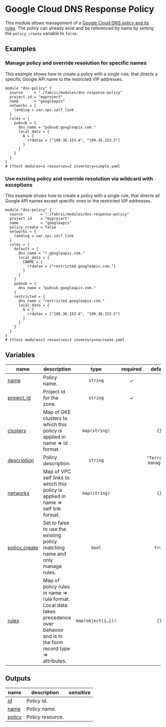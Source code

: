 # Google Cloud DNS Response Policy

This module allows management of a [Google Cloud DNS policy and its rules](https://cloud.google.com/dns/docs/zones/manage-response-policies). The policy can already exist and be referenced by name by setting the `policy_create` variable to `false`.

## Examples

### Manage policy and override resolution for specific names

This example shows how to create a policy with a single rule, that directs a specific Google API name to the restricted VIP addresses.

```hcl
module "dns-policy" {
  source     = "./fabric/modules/dns-response-policy"
  project_id = "myproject"
  name       = "googleapis"
  networks = {
    landing = var.vpc.self_link
  }
  rules = {
    pubsub = {
      dns_name = "pubsub.googleapis.com."
      local_data = {
        A = {
          rrdatas = ["199.36.153.4", "199.36.153.5"]
        }
      }
    }
  }
}
# tftest modules=1 resources=2 inventory=simple.yaml
```

### Use existing policy and override resolution via wildcard with exceptions

This example shows how to create a policy with a single rule, that directs all Google API names except specific ones to the restricted VIP addresses.

```hcl
module "dns-policy" {
  source        = "./fabric/modules/dns-response-policy"
  project_id    = "myproject"
  name          = "googleapis"
  policy_create = false
  networks = {
    landing = var.vpc.self_link
  }
  rules = {
    default = {
      dns_name = "*.googleapis.com."
      local_data = {
        CNAME = {
          rrdatas = ["restricted.googleapis.com."]
        }
      }
    }
    pubsub = {
      dns_name = "pubsub.googleapis.com."
    }
    restricted = {
      dns_name = "restricted.googleapis.com."
      local_data = {
        A = {
          rrdatas = ["199.36.153.4", "199.36.153.5"]
        }
      }
    }
  }
}
# tftest modules=1 resources=3 inventory=nocreate.yaml
```
<!-- BEGIN TFDOC -->

## Variables

| name | description | type | required | default |
|---|---|:---:|:---:|:---:|
| [name](variables.tf#L30) | Policy name. | <code>string</code> | ✓ |  |
| [project_id](variables.tf#L49) | Project id for the zone. | <code>string</code> | ✓ |  |
| [clusters](variables.tf#L17) | Map of GKE clusters to which this policy is applied in name => id format. | <code>map&#40;string&#41;</code> |  | <code>&#123;&#125;</code> |
| [description](variables.tf#L24) | Policy description. | <code>string</code> |  | <code>&#34;Terraform managed.&#34;</code> |
| [networks](variables.tf#L35) | Map of VPC self links to which this policy is applied in name => self link format. | <code>map&#40;string&#41;</code> |  | <code>&#123;&#125;</code> |
| [policy_create](variables.tf#L42) | Set to false to use the existing policy matching name and only manage rules. | <code>bool</code> |  | <code>true</code> |
| [rules](variables.tf#L54) | Map of policy rules in name => rule format. Local data takes precedence over behavior and is in the form record type => attributes. | <code title="map&#40;object&#40;&#123;&#10;  dns_name &#61; string&#10;  behavior &#61; optional&#40;string, &#34;bypassResponsePolicy&#34;&#41;&#10;  local_data &#61; optional&#40;map&#40;object&#40;&#123;&#10;    ttl     &#61; optional&#40;number&#41;&#10;    rrdatas &#61; optional&#40;list&#40;string&#41;, &#91;&#93;&#41;&#10;  &#125;&#41;&#41;, &#123;&#125;&#41;&#10;&#125;&#41;&#41;">map&#40;object&#40;&#123;&#8230;&#125;&#41;&#41;</code> |  | <code>&#123;&#125;</code> |

## Outputs

| name | description | sensitive |
|---|---|:---:|
| [id](outputs.tf#L17) | Policy id. |  |
| [name](outputs.tf#L22) | Policy name. |  |
| [policy](outputs.tf#L27) | Policy resource. |  |

<!-- END TFDOC -->
